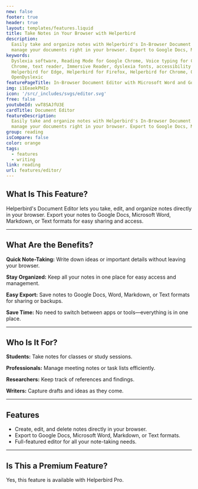 ```yaml
---
new: false
footer: true
header: true
layout: templates/features.liquid
title: Take Notes in Your Browser with Helperbird
description:
  Easily take and organize notes with Helperbird's In-Browser Document Editor. Create, edit, and
  manage your documents right in your browser. Export to Google Docs, Markdown, and more.
keywords:
  Dyslexia software, Reading Mode for Google Chrome, Voice typing for Chrome, Text to speech for
  Chrome, text reader, Immersive Reader, dyslexia fonts, accessibility software, dyslexia software,
  Helperbird for Edge, Helperbird for Firefox, Helperbird for Chrome, Opendyslexic for Chrome,
  OpenDyslexic
featurePageTitle: In-Browser Document Editor with Microsoft Word and Google Docs Support
img: i1EeaekPHIo
icon: '/src/_includes/svgs/editor.svg'
free: false
youtubeId: vwT8SAJfU3E
cardTitle: Document Editor
featureDescription:
  Easily take and organize notes with Helperbird's In-Browser Document Editor. Create, edit, and
  manage your documents right in your browser. Export to Google Docs, Markdown, and more.
group: reading
isCompare: false 
color: orange
tags:
  - features
  - writing
link: reading
url: features/editor/
---
```




## What Is This Feature?

Helperbird's Document Editor lets you take, edit, and organize notes directly in your browser. Export your notes to Google Docs, Microsoft Word, Markdown, or Text formats for easy sharing and access.

---

## What Are the Benefits?


**Quick Note-Taking:** Write down ideas or important details without leaving your browser.  

**Stay Organized:** Keep all your notes in one place for easy access and management.  

**Easy Export:** Save notes to Google Docs, Word, Markdown, or Text formats for sharing or backups.  

**Save Time:** No need to switch between apps or tools—everything is in one place.

---

## Who Is It For?


**Students:** Take notes for classes or study sessions.  

**Professionals:** Manage meeting notes or task lists efficiently.  

**Researchers:** Keep track of references and findings.  

**Writers:** Capture drafts and ideas as they come.

---

## Features

- Create, edit, and delete notes directly in your browser.  
- Export to Google Docs, Microsoft Word, Markdown, or Text formats.  
- Full-featured editor for all your note-taking needs.

---

## Is This a Premium Feature?

Yes, this feature is available with Helperbird Pro.
